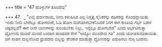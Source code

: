 +++
title = "47 ಹೊಳ್ಳುಗಳ ತೂರಿದೆವು"

+++
47. ್ತ "ಎಲೈ ಧರ್ಮರಾಯ, ನೀನು ಕಳುಹಿಸಿದ ಎಲ್ಲ ನಿಸ್ಸತ್ವ ಸೈನಿಕರನ್ನು ರಥಿಕರನ್ನು ಕೊಂದದ್ದಾಯಿತು. ಇಂದು ನೀನು ಬೇರೆಲ್ಲೂ ಹೋಗಲಾರೆ, ಓಡಿ ಹೋಗಿ ಮರೆಯಾಗಬೇಕೆನಿಸಿದರೆ ನಿನಗೆ ಈಗ ಕುಂತಿಯ ಗರ್ಭ ಬಹಳ ಚಿಕ್ಕದಲ್ಲವೆ?  ಈಗ ನೀನೇ ಬಾಣಗಳನ್ನು ಸುರಿಯಬೇಕು ನಿಲ್ಲು, ಇನ್ನೆಲ್ಲೂ ಹೋಗಬೇಡ" ಎಂದು ಆರ್ಭಟಿಸುತ್ತಾ ದ್ರೋಣನು ಮುಂದೆ ಮುಂದೆ ಬಂದಾಗ ಪಾಂಡವರ ಸೇನೆ "ಅಯ್ಯೋ ಮುಂದೇನು ಗತಿ" ಎಂದು ಯೋಚಿಸುವಂತಾಯಿತು. ಆಗ ಸಾಹಸ ಮಲ್ಲನೆನಿಸಿದ ದ್ರುಪದನು ಬಿಲ್ಲನ್ನು ಠೇಂಕಾರ ಮಾಡುತ್ತಾ ದ್ರೋಣರನ್ನು ಎದುರಿಸಲು ನುಗ್ಗಿ ಬಂದನು.